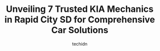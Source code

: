 ---
layout: ampstory
image: https://images.unsplash.com/photo-1625863929285-5e37a6b0df1c?ixlib=rb-4.0.3&ixid=MnwxMjA3fDB8MHxwaG90by1wYWdlfHx8fGVufDB8fHx8&auto=format&fit=crop&w=640&h=853&q=80
author: techidn
featured: false
description: When it comes to finding reliable automotive experts in Rapid City SD, USA, look no further than the 7 best KIA Mechanic in the area. With their exceptional skills and dedication to providin
title: Unveiling 7 Trusted KIA Mechanics in Rapid City SD for Comprehensive Car Solutions
cover:
   title: Unveiling 7 Trusted KIA Mechanics in Rapid City SD for Comprehensive Car Solutions
   subtitle: Rickpate
   background: https://images.unsplash.com/photo-1625863929285-5e37a6b0df1c?ixlib=rb-4.0.3&ixid=MnwxMjA3fDB8MHxwaG90by1wYWdlfHx8fGVufDB8fHx8&auto=format&fit=crop&w=640&h=853&q=80

pages: 
 - layout: thirds
   top: <h1>#1 Billion Auto - Kia in Rapid City</h1>
   bottom: "<p>My wife and I have been shopping around for a new car for the last few weeks. We went to several dealerships to talk about what we could realistically expect to get our h</p>"
   background: https://www.knot35.com/toplist/wp-content/uploads/2023/06/best-kia-mechanic-1-in-rapid-city-sd-1685832295.jpeg
   backgroundblur: true
 - layout: thirds
   top: <h1>#2 Liberty Hyundai Mazda</h1>
   bottom: "<p>404 Cambell St, Rapid City, SD 57701, United States</p>"
   background: https://www.knot35.com/toplist/wp-content/uploads/2023/06/best-kia-mechanic-2-in-rapid-city-sd-1685832295.jpeg
   cta:
      link: https://www.knot35.com/toplist/unveiling-7-trusted-kia-mechanics-in-rapid-city-sd-for-comprehensive-car-solutions/
      text: Unveiling 7 Trusted KIA Mechanics in Rapid City SD for Comprehensive Car Solutions
 - layout: thirds
   top: <h1>#3 Quality Auto of the Black Hills</h1>
   bottom: "<p>819 E North St, Rapid City, SD 57701, United States</p>"
   background: https://www.knot35.com/toplist/wp-content/uploads/2023/06/best-kia-mechanic-3-in-rapid-city-sd-1685832296.jpeg
   cta:
      link: https://www.knot35.com/toplist/unveiling-7-trusted-kia-mechanics-in-rapid-city-sd-for-comprehensive-car-solutions/
      text: Unveiling 7 Trusted KIA Mechanics in Rapid City SD for Comprehensive Car Solutions
 - layout: thirds
   top: <h1>#4 Honest Automotive</h1>
   bottom: "<p>315 1st St, Rapid City, SD 57701, United States</p>"
   background: https://images.unsplash.com/photo-1527066579998-dbbae57f45ce?ixlib=rb-4.0.3&ixid=MnwxMjA3fDB8MHxwaG90by1wYWdlfHx8fGVufDB8fHx8&auto=format&fit=crop&w=640&h=853&q=80
   cta:
      link: https://www.knot35.com/toplist/unveiling-7-trusted-kia-mechanics-in-rapid-city-sd-for-comprehensive-car-solutions/
      text: Unveiling 7 Trusted KIA Mechanics in Rapid City SD for Comprehensive Car Solutions
 - layout: thirds
   top: <h1>#5 Marks Auto Repair</h1>
   bottom: "<p>1708 E Saint Patrick St, Rapid City, SD 57703, United States</p>"
   background: https://images.unsplash.com/photo-1496096265110-f83ad7f96608?ixlib=rb-4.0.3&ixid=MnwxMjA3fDB8MHxwaG90by1wYWdlfHx8fGVufDB8fHx8&auto=format&fit=crop&w=640&h=853&q=80
   cta:
      link: https://www.knot35.com/toplist/unveiling-7-trusted-kia-mechanics-in-rapid-city-sd-for-comprehensive-car-solutions/
      text: Unveiling 7 Trusted KIA Mechanics in Rapid City SD for Comprehensive Car Solutions
 - layout: thirds
   top: <h1>#6 Bobs Auto Service</h1>
   bottom: "<p>1027 Farlow Ave, Rapid City, SD 57701, United States</p>"
   background: https://images.unsplash.com/photo-1488554378835-f7acf46e6c98?ixlib=rb-4.0.3&ixid=MnwxMjA3fDB8MHxwaG90by1wYWdlfHx8fGVufDB8fHx8&auto=format&fit=crop&w=640&h=853&q=80
   cta:
      link: https://www.knot35.com/toplist/unveiling-7-trusted-kia-mechanics-in-rapid-city-sd-for-comprehensive-car-solutions/
      text: Unveiling 7 Trusted KIA Mechanics in Rapid City SD for Comprehensive Car Solutions
 - layout: thirds
   top: <h1>#7 CJs Auto Repair</h1>
   bottom: "<p>3570 W Chicago St, Rapid City, SD 57702, United States</p>"
   background: https://images.unsplash.com/photo-1618556658017-fd9c732d1360?ixlib=rb-4.0.3&ixid=MnwxMjA3fDB8MHxwaG90by1wYWdlfHx8fGVufDB8fHx8&auto=format&fit=crop&w=640&h=853&q=80
   cta:
      link: https://www.knot35.com/toplist/unveiling-7-trusted-kia-mechanics-in-rapid-city-sd-for-comprehensive-car-solutions/
      text: Unveiling 7 Trusted KIA Mechanics in Rapid City SD for Comprehensive Car Solutions
 - layout: thirds
   middle: Continue reading...
   background: https://images.unsplash.com/photo-1541356665065-22676f35dd40?ixlib=rb-4.0.3&ixid=MnwxMjA3fDB8MHxwaG90by1wYWdlfHx8fGVufDB8fHx8&auto=format&fit=crop&w=640&h=853&q=80
   cta:
      link: https://www.knot35.com/toplist/unveiling-7-trusted-kia-mechanics-in-rapid-city-sd-for-comprehensive-car-solutions/
      text: Unveiling 7 Trusted KIA Mechanics in Rapid City SD for Comprehensive Car Solutions
      
---